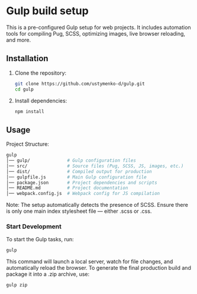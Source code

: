# Gulp build setup

This is a pre-configured Gulp setup for web projects. It includes automation tools for compiling
Pug, SCSS, optimizing images, live browser reloading, and more.

## Installation

1. Clone the repository:

   ```bash
   git clone https://github.com/ustymenko-d/gulp.git
   cd gulp
   ```

2. Install dependencies:

   ```bash
   npm install
   ```

## Usage

Project Structure:

```bash
gulp
│── gulp/              # Gulp configuration files
│── src/               # Source files (Pug, SCSS, JS, images, etc.)
│── dist/              # Compiled output for production
│── gulpfile.js        # Main Gulp configuration file
│── package.json       # Project dependencies and scripts
│── README.md          # Project documentation
│── webpack.config.js  # Webpack config for JS compilation
```

Note: The setup automatically detects the presence of SCSS. Ensure there is only one main index
stylesheet file — either .scss or .css.

### Start Development

To start the Gulp tasks, run:

```bash
gulp
```

This command will launch a local server, watch for file changes, and automatically reload the
browser. To generate the final production build and package it into a .zip archive, use:

```bash
gulp zip
```

